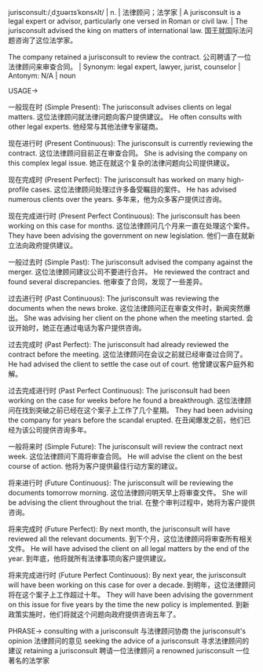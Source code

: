 jurisconsult:/ˌdʒʊərɪsˈkɒnsʌlt/ | n. | 法律顾问；法学家 | A jurisconsult is a legal expert or advisor, particularly one versed in Roman or civil law. |  The jurisconsult advised the king on matters of international law. 国王就国际法问题咨询了这位法学家。

The company retained a jurisconsult to review the contract. 公司聘请了一位法律顾问来审查合同。 | Synonym: legal expert, lawyer, jurist, counselor | Antonym: N/A | noun


USAGE->

一般现在时 (Simple Present):
The jurisconsult advises clients on legal matters.  这位法律顾问就法律问题向客户提供建议。
He often consults with other legal experts. 他经常与其他法律专家磋商。


现在进行时 (Present Continuous):
The jurisconsult is currently reviewing the contract.  这位法律顾问目前正在审查合同。
She is advising the company on this complex legal issue. 她正在就这个复杂的法律问题向公司提供建议。


现在完成时 (Present Perfect):
The jurisconsult has worked on many high-profile cases. 这位法律顾问处理过许多备受瞩目的案件。
He has advised numerous clients over the years. 多年来，他为众多客户提供过咨询。


现在完成进行时 (Present Perfect Continuous):
The jurisconsult has been working on this case for months.  这位法律顾问几个月来一直在处理这个案件。
They have been advising the government on new legislation.  他们一直在就新立法向政府提供建议。


一般过去时 (Simple Past):
The jurisconsult advised the company against the merger.  这位法律顾问建议公司不要进行合并。
He reviewed the contract and found several discrepancies. 他审查了合同，发现了一些差异。


过去进行时 (Past Continuous):
The jurisconsult was reviewing the documents when the news broke.  这位法律顾问正在审查文件时，新闻突然爆出。
She was advising her client on the phone when the meeting started. 会议开始时，她正在通过电话为客户提供咨询。


过去完成时 (Past Perfect):
The jurisconsult had already reviewed the contract before the meeting.  这位法律顾问在会议之前就已经审查过合同了。
He had advised the client to settle the case out of court. 他曾建议客户庭外和解。


过去完成进行时 (Past Perfect Continuous):
The jurisconsult had been working on the case for weeks before he found a breakthrough.  这位法律顾问在找到突破之前已经在这个案子上工作了几个星期。
They had been advising the company for years before the scandal erupted. 在丑闻爆发之前，他们已经为该公司提供咨询多年。


一般将来时 (Simple Future):
The jurisconsult will review the contract next week.  这位法律顾问下周将审查合同。
He will advise the client on the best course of action. 他将为客户提供最佳行动方案的建议。


将来进行时 (Future Continuous):
The jurisconsult will be reviewing the documents tomorrow morning.  这位法律顾问明天早上将审查文件。
She will be advising the client throughout the trial. 在整个审判过程中，她将为客户提供咨询。


将来完成时 (Future Perfect):
By next month, the jurisconsult will have reviewed all the relevant documents.  到下个月，这位法律顾问将审查所有相关文件。
He will have advised the client on all legal matters by the end of the year. 到年底，他将就所有法律事项向客户提供建议。


将来完成进行时 (Future Perfect Continuous):
By next year, the jurisconsult will have been working on this case for over a decade.  到明年，这位法律顾问将在这个案子上工作超过十年。
They will have been advising the government on this issue for five years by the time the new policy is implemented.  到新政策实施时，他们将就这个问题向政府提供咨询五年了。


PHRASE->
consulting with a jurisconsult  与法律顾问协商
the jurisconsult's opinion 法律顾问的意见
seeking the advice of a jurisconsult 寻求法律顾问的建议
retaining a jurisconsult 聘请一位法律顾问
a renowned jurisconsult  一位著名的法学家
